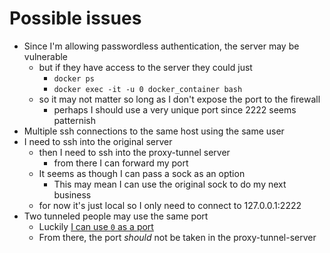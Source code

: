 # Possible issues
- Since I'm allowing passwordless authentication, the server may be vulnerable
  - but if they have access to the server they could just
    - `docker ps`
    - `docker exec -it -u 0 docker_container bash`
  - so it may not matter so long as I don't expose the port to the firewall
    - perhaps I should use a very unique port since 2222 seems patternish
- Multiple ssh connections to the same host using the same user
- I need to ssh into the original server
  - then I need to ssh into the proxy-tunnel server
    - from there I can forward my port
  - It seems as though I can pass a sock as an option
    - This may mean I can use the original sock to do my next business
  - for now it's just local so I only need to connect to 127.0.0.1:2222
- Two tunneled people may use the same port
  - Luckily [I can use `0` as a port](https://github.com/mscdex/ssh2/blob/master/lib/client.js#L1253)
  - From there, the port *should* not be taken in the proxy-tunnel-server
